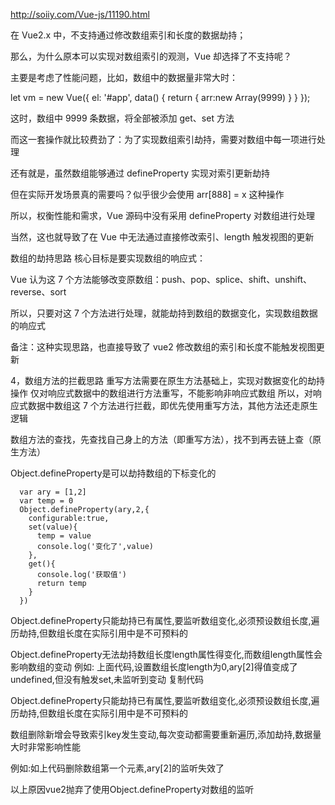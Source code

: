 http://soiiy.com/Vue-js/11190.html

在 Vue2.x 中，不支持通过修改数组索引和长度的数据劫持；

那么，为什么原本可以实现对数组索引的观测，Vue 却选择了不支持呢？

主要是考虑了性能问题，比如，数组中的数据量非常大时：

let vm = new Vue({
  el: '#app',
  data() {
    return { arr:new Array(9999) }
  }
});

这时，数组中 9999 条数据，将全部被添加 get、set 方法

而这一套操作就比较费劲了：为了实现数组索引劫持，需要对数组中每一项进行处理

还有就是，虽然数组能够通过 defineProperty 实现对索引更新劫持

但在实际开发场景真的需要吗？似乎很少会使用 arr[888] = x 这种操作

所以，权衡性能和需求，Vue 源码中没有采用 defineProperty 对数组进行处理

当然，这也就导致了在 Vue 中无法通过直接修改索引、length 触发视图的更新


数组的劫持思路
核心目标是要实现数组的响应式：

Vue 认为这 7 个方法能够改变原数组：push、pop、splice、shift、unshift、reverse、sort

所以，只要对这 7 个方法进行处理，就能劫持到数组的数据变化，实现数组数据的响应式

备注：这种实现思路，也直接导致了 vue2 修改数组的索引和长度不能触发视图更新


4，数组方法的拦截思路
重写方法需要在原生方法基础上，实现对数据变化的劫持操作
仅对响应式数据中的数组进行方法重写，不能影响非响应式数组
所以，对响应式数据中数组这 7 个方法进行拦截，即优先使用重写方法，其他方法还走原生逻辑

数组方法的查找，先查找自己身上的方法（即重写方法），找不到再去链上查（原生方法）


Object.defineProperty是可以劫持数组的下标变化的
```
  var ary = [1,2]
  var temp = 0
  Object.defineProperty(ary,2,{
    configurable:true,
    set(value){
      temp = value
      console.log('变化了',value)
    },
    get(){
      console.log('获取值')
      return temp
    }
  })

```

Object.defineProperty只能劫持已有属性,要监听数组变化,必须预设数组长度,遍历劫持,但数组长度在实际引用中是不可预料的

Object.defineProperty无法劫持数组长度length属性得变化,而数组length属性会影响数组的变动
例如: 上面代码,设置数组长度length为0,ary[2]得值变成了undefined,但没有触发set,未监听到变动
复制代码



Object.defineProperty只能劫持已有属性,要监听数组变化,必须预设数组长度,遍历劫持,但数组长度在实际引用中是不可预料的

数组删除新增会导致索引key发生变动,每次变动都需要重新遍历,添加劫持,数据量大时非常影响性能

例如:如上代码删除数组第一个元素,ary[2]的监听失效了

以上原因vue2抛弃了使用Object.defineProperty对数组的监听


